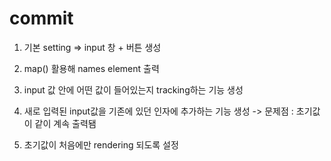 # commit

1. 기본 setting
   => input 창 + 버튼 생성

2. map() 활용해 names element 출력

3. input 값 안에 어떤 값이 들어있는지 tracking하는 기능 생성

4. 새로 입력된 input값을 기존에 있던 인자에 추가하는 기능 생성
   -> 문제점 : 초기값이 같이 계속 출력됌

5. 초기값이 처음에만 rendering 되도록 설정
